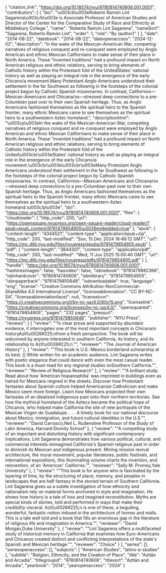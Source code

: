 {
   "citation_link": "https://doi.org/10.18574/nyu/9780814740606.001.0001",
   "contributors": [
     {
       "bio": "\u003cb\u003eRoberto Ramón Lint Sagarena\u003c/b\u003e is Associate Professor of American Studies and Director of the Center for the Comparative Study of Race and Ethnicity at Middlebury College.",
       "name": "Roberto Ramón Lint Sagarena",
       "nameSort": "Sagarena, Roberto Ramón Lint",
       "order": 1,
       "role": "By (author)"
     }
   ],
   "date": "2014-08-22",
   "datebook": "2014-08-22",
   "dateopenaccess": "2024-12-02",
   "description": "In the wake of the Mexican-American War, competing narratives of religious conquest and re-conquest were employed by Anglo American and ethnic Mexican Californians to make sense of their place in North America. These “invented traditions” had a profound impact on North American religious and ethnic relations, serving to bring elements of Catholic history within the Protestant fold of the UnitedStates’ national history as well as playing an integral role in the emergence of the early Chicano/a movement.Many Protestant Anglo Americans understood their settlement in the far Southwest as following in the footsteps of the colonial project begun by Catholic Spanish missionaries. In contrast, Californios—Mexican-Americans and Chicana/os—stressed deep connections to a pre-Columbian past over to their own Spanish heritage. Thus, as Anglo Americans fashioned themselves as the spiritual heirs to the Spanish frontier, many ethnic Mexicans came to see themselves as the spiritual heirs to a southwestern Aztec homeland.",
   "descriptionhtml": "\u003cp\u003eIn the wake of the Mexican-American War, competing narratives of religious conquest and re-conquest were employed by Anglo American and ethnic Mexican Californians to make sense of their place in North America. These “invented traditions” had a profound impact on North American religious and ethnic relations, serving to bring elements of Catholic history within the Protestant fold of the United\u003cbr\u003eStates’ national history as well as playing an integral role in the emergence of the early Chicano/a movement.\u003cbr\u003e\u003cbr\u003eMany Protestant Anglo Americans understood their settlement in the far Southwest as following in the footsteps of the colonial project begun by Catholic Spanish missionaries. In contrast, Californios—Mexican-Americans and Chicana/os—stressed deep connections to a pre-Columbian past over to their own Spanish heritage. Thus, as Anglo Americans fashioned themselves as the spiritual heirs to the Spanish frontier, many ethnic Mexicans came to see themselves as the spiritual heirs to a southwestern Aztec homeland.\u003c/p\u003e",
   "doi": "https://doi.org/10.18574/nyu/9780814740606.001.0001",
   "files": {
     "cloudreader": {
       "http_code": 200,
       "url": "https://opensquare.nyupress.org/open-square-reader/cloud-reader/?epub=epub_content/9781479854905\u0026embedded=true"
     },
     "epub": {
       "content-length": "4344521",
       "content-type": "application/epub+zip",
       "http_code": 200,
       "last-modified": "Sun, 15 Dec 2024 16:46:12 GMT",
       "url": "https://mc.dlib.nyu.edu/files/nyupress/epubs/9781479854905.epub"
     },
     "pdf": {
       "content-length": "3844301",
       "content-type": "application/pdf",
       "http_code": 200,
       "last-modified": "Wed, 11 Jun 2025 15:00:40 GMT",
       "url": "https://mc.dlib.nyu.edu/files/nyupress/pdfs/9781479854905.pdf"
     }
   },
   "handle": "https://doi.org/10.18574/nyu/9780814740606.001.0001",
   "hashiresimages": false,
   "hasvideo": false,
   "isbnebook": "9781479882366",
   "isbnhardcover": "9780814740606",
   "isbnlibrary": "9781479854905",
   "isbnpaperback": "9781479850648",
   "isdownloadable": true,
   "language": "eng",
   "license": "Creative Commons Attribution-NonCommercial-ShareAlike 4.0 International License",
   "licenseabbreviation": "CC BY-NC-SA",
   "licenseabbreviationfacet": null,
   "licenseicon": "https://i.creativecommons.org/l/by-nc-sa/4.0/80x15.png",
   "licenselink": "https://creativecommons.org/licenses/by-nc-sa/4.0/",
   "opensquareid": "9781479854905",
   "pages": "232 pages",
   "pressurl": "https://nyupress.org/9781479850648",
   "publisher": "NYU Press",
   "reviews": [
     {
       "review": "\"In clear prose and supported by abundant evidence, it interrogates one of the most important concepts in Chicana/o historyAztl\u0026#225;nfrom a fresh perspective. The book will be welcomed by anyone interested in southern California, its history, and its relationship to Aztl\u0026#225;n.\"",
       "reviewer": "The Journal of American History"
     },
     {
       "review": "\"This book is U.S.-Mexico borderland scholarship at its best. [] While written for an academic audience, Lint Sagarena writes with poetic elegance that could dance with even the most casual reader. This book is a must-read for any regional studies onSouthern California.\"",
       "reviewer": "Review of Religious Research"
     },
     {
       "review": "\"A brilliant study. Read about how 'American hispanophilia' was imprinted in buildings even as hatred for Mexicans reigned in the streets. Discover how Protestant fantasies about Spanish culture helped Americanize Catholicism and make Mexico seem more foreign. Learn how Mexicans projected their own fantasies of an idealized indigenous past onto their northern territories. See how the mythical homeland of the Aztecs became the political hope of Chicanos, who helped make California the site of new portrayals of the Mexican Virgen de Guadalupe. . . . A timely book for our national discourse about Mexico, immigration, and future cultural identities in the U.S.\"",
       "reviewer": "David Carrasco,Neil L. Rudenstine Professor of the Study of Latin America, Harvard Divinity School"
     },
     {
       "review": "\"A compelling study of an important and disturbing history with significant contemporary implications. Lint Sagarena demonstrates how various political, cultural, and commercial interests reimagined California's Spanish religious past in order to diminish its Mexican and indigenous present. Mining mission revival architecture, the mural movement, popular literatures, public festivals, and international expositions, this illuminating volume charts the invention, and reinvention, of an 'American' California.\"",
       "reviewer": "Sally M. Promey,Yale University"
     },
     {
       "review": "\"This book is for anyone who is fascinated by the layering of time, by the structuring of place, memory, and peoples in landscapes that are half fantasy in the storied terrain of Southern California. Lint Sagarena gives us a subtle investigation of how ethnicity and nationalism rely on material forms anchored in style and imagination. He shows how history is a tale of loss and imagined reconstitution. Myths are special kinds of stories, told and performed in ways that make their credibility visceral. Aztl\u0026#225;n is one of these, a beguiling, wonderful, fantastic notion imbued in the architecture of homes and malls. This is a tale well told and a book that fills an enormous gap in the literature of religious life and imagination in America.\"",
       "reviewer": "David Morgan,Duke University"
     },
     {
       "review": "\"Lint Sagarena offers a multifaceted study of historical memory  in California that examines how Euro-Americans and Chicanos created  distinct and conflicting interpretations of the state's Spanish and  Mexican heritage.\"",
       "reviewer": "Choice"
     }
   ],
   "series": [],
   "seriesopenaccess": [],
   "subjects": [
     "American Studies",
     "latino-a-studies"
   ],
   "subtitle": "Religion, Ethnicity, and the Creation of Place",
   "title": "Aztlán and Arcadia",
   "titlegroupid": "9780814740606",
   "titlesort": "Aztlán and Arcadia",
   "yearbook": "2014",
   "yearopenaccess": "2024"
 }
